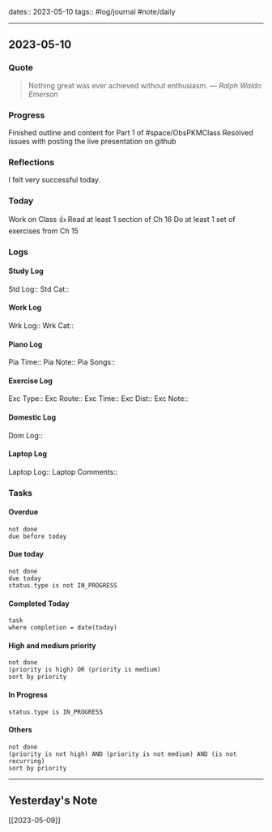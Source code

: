 dates:: 2023-05-10
tags:: #log/journal #note/daily 

---
## 2023-05-10

### Quote

> Nothing great was ever achieved without enthusiasm.
> — <cite>Ralph Waldo Emerson</cite>


### Progress

Finished outline and content for Part 1 of #space/ObsPKMClass 
Resolved issues with posting the live presentation on github

### Reflections

I felt very successful today.

### Today
Work on Class 👍
Read at least 1 section of Ch 16
Do at least 1 set of exercises from Ch 15

### Logs

#### Study Log
Std Log:: 
Std Cat:: 

#### Work Log
Wrk Log:: 
Wrk Cat:: 

#### Piano Log

Pia Time:: 
Pia Note:: 
Pia Songs:: 

#### Exercise Log

Exc Type:: 
Exc Route:: 
Exc Time:: 
Exc Dist:: 
Exc Note:: 

#### Domestic Log

Dom Log:: 

#### Laptop Log

Laptop Log:: 
Laptop Comments::

### Tasks

#### Overdue

```tasks
not done
due before today
```


#### Due today

```tasks
not done
due today
status.type is not IN_PROGRESS
```

#### Completed Today

```dataview
task
where completion = date(today)
```


#### High and medium priority

```tasks
not done
(priority is high) OR (priority is medium)
sort by priority
```

#### In Progress

```tasks
status.type is IN_PROGRESS
```

#### Others

```tasks
not done
(priority is not high) AND (priority is not medium) AND (is not recurring)
sort by priority
```


---
## Yesterday's Note

[[2023-05-09]]


